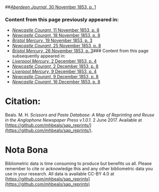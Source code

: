 ##[*Aberdeen Journal*, 30 November 1853, p. 1](https://mhbeals.github.io/sap_html/Aberdeen-Journal/Aberdeen-Journal-30-November-1853-p-1)

### Content from this page previously appeared in:
+ [*Newcastle Courant*, 11 November 1853, p. 8](https://mhbeals.github.io/sap_html/Newcastle-Courant/Newcastle-Courant-11-November-1853-p-8)
+ [*Newcastle Courant*, 18 November 1853, p. 8](https://mhbeals.github.io/sap_html/Newcastle-Courant/Newcastle-Courant-18-November-1853-p-8)
+ [*Bristol Mercury*, 19 November 1853, p. 3](https://mhbeals.github.io/sap_html/Bristol-Mercury/Bristol-Mercury-19-November-1853-p-3)
+ [*Newcastle Courant*, 25 November 1853, p. 8](https://mhbeals.github.io/sap_html/Newcastle-Courant/Newcastle-Courant-25-November-1853-p-8)
+ [*Bristol Mercury*, 26 November 1853, p. 3](https://mhbeals.github.io/sap_html/Bristol-Mercury/Bristol-Mercury-26-November-1853-p-3)### Content from this page subsequently appeared in:
+ [*Liverpool Mercury*, 2 December 1853, p. 4](https://mhbeals.github.io/sap_html/Liverpool-Mercury/Liverpool-Mercury-2-December-1853-p-4)
+ [*Newcastle Courant*, 2 December 1853, p. 8](https://mhbeals.github.io/sap_html/Newcastle-Courant/Newcastle-Courant-2-December-1853-p-8)
+ [*Liverpool Mercury*, 9 December 1853, p. 4](https://mhbeals.github.io/sap_html/Liverpool-Mercury/Liverpool-Mercury-9-December-1853-p-4)
+ [*Newcastle Courant*, 9 December 1853, p. 8](https://mhbeals.github.io/sap_html/Newcastle-Courant/Newcastle-Courant-9-December-1853-p-8)
+ [*Newcastle Courant*, 16 December 1853, p. 8](https://mhbeals.github.io/sap_html/Newcastle-Courant/Newcastle-Courant-16-December-1853-p-8)
                    
# Citation: 

Beals. M. H. *Scissors and Paste Database: A Map of Reprinting and Reuse in the Anglophone Newspaper Press v.1.0.1.* 2 June 2017. Available at [https://github.com/mhbeals/sap_reprints/](https://github.com/mhbeals/sap_reprints/). 
                    
# Nota Bona

Bibliometric data is time consuming to produce but benefits us all. Please remember to cite or acknowledge this and any other bibliometric data you use in your research. All data is available CC-BY 4.0 at [https://github.com/mhbeals/sap_reprints](https://github.com/mhbeals/sap_reprints)